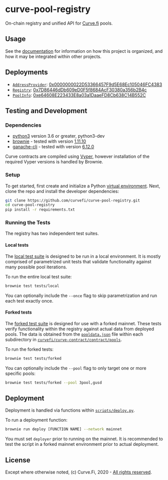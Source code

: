 # curve-pool-registry

On-chain registry and unified API for [Curve.fi](https://github.com/curvefi/curve-contract) pools.

## Usage

See the [documentation](TODO) for information on how this project is organized, and how it may be integrated within other projects.

## Deployments

* [`AddressProvider`](contracts/AddressProvider.vy): [0x0000000022D53366457F9d5E68Ec105046FC4383](https://etherscan.io/address/0x0000000022d53366457f9d5e68ec105046fc4383)
* [`Registry`](contracts/Registry.vy): [0x7D86446dDb609eD0F5f8684AcF30380a356b2B4c](https://etherscan.io/address/0x7D86446dDb609eD0F5f8684AcF30380a356b2B4c)
* [`PoolInfo`](contracts/PoolInfo.vy): [0xe64608E223433E8a03a1DaaeFD8Cb638C14B552C](https://etherscan.io/address/0xe64608E223433E8a03a1DaaeFD8Cb638C14B552C)

## Testing and Development

### Dependencies

* [python3](https://www.python.org/downloads/release/python-368/) version 3.6 or greater, python3-dev
* [brownie](https://github.com/iamdefinitelyahuman/brownie) - tested with version [1.11.10](https://github.com/eth-brownie/brownie/releases/tag/v1.11.10)
* [ganache-cli](https://github.com/trufflesuite/ganache-cli) - tested with version [6.12.0](https://github.com/trufflesuite/ganache-cli/releases/tag/v6.12.0)

Curve contracts are compiled using [Vyper](https://github.com/vyperlang/vyper), however installation of the required Vyper versions is handled by Brownie.

### Setup

To get started, first create and initialize a Python [virtual environment](https://docs.python.org/3/library/venv.html). Next, clone the repo and install the developer dependencies:

```bash
git clone https://github.com/curvefi/curve-pool-registry.git
cd curve-pool-registry
pip install -r requirements.txt
```

### Running the Tests

The registry has two independent test suites.

#### Local tests

The [local test suite](tests/local) is designed to be run in a local environment. It is mostly comprised of parametrized unit tests that validate functionality against many possible pool iterations.

To run the entire local test suite:

```bash
brownie test tests/local
```

You can optionally include the `--once` flag to skip parametrization and run each test exactly once.

#### Forked tests

The [forked test suite](tests/forked) is designed for use with a forked mainnet. These tests verify functionality within the registry against actual data from deployed pools.  The data is obtained from the [`pooldata.json`](https://github.com/curvefi/curve-contract/tree/master/contracts/pools#adding-a-new-pool) file within each subdirectory in [`curvefi/curve-contract/contract/pools`](https://github.com/curvefi/curve-contract/tree/master/contracts/pools).


To run the forked tests:

```bash
brownie test tests/forked
```

You can optionally include the `--pool` flag to only target one or more specific pools:

```bash
brownie test tests/forked --pool 3pool,gusd
```

## Deployment

Deployment is handled via functions within [`scripts/deploy.py`](scripts/deploy.py).

To run a deployment function:

```bash
brownie run deploy [FUNCTION NAME] --network mainnet
```

You must set `deployer` prior to running on the mainnet. It is recommended to test the script in a forked mainnet environment prior to actual deployment.

## License

Except where otherwise noted, (c) Curve.Fi, 2020 - [All rights reserved](LICENSE).

